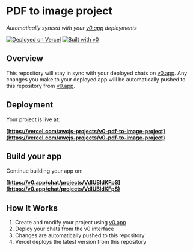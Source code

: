 # PDF to image project

*Automatically synced with your [v0.app](https://v0.app) deployments*

[![Deployed on Vercel](https://img.shields.io/badge/Deployed%20on-Vercel-black?style=for-the-badge&logo=vercel)](https://vercel.com/awcjs-projects/v0-pdf-to-image-project)
[![Built with v0](https://img.shields.io/badge/Built%20with-v0.app-black?style=for-the-badge)](https://v0.app/chat/projects/VdIUBldKFpS)

## Overview

This repository will stay in sync with your deployed chats on [v0.app](https://v0.app).
Any changes you make to your deployed app will be automatically pushed to this repository from [v0.app](https://v0.app).

## Deployment

Your project is live at:

**[https://vercel.com/awcjs-projects/v0-pdf-to-image-project](https://vercel.com/awcjs-projects/v0-pdf-to-image-project)**

## Build your app

Continue building your app on:

**[https://v0.app/chat/projects/VdIUBldKFpS](https://v0.app/chat/projects/VdIUBldKFpS)**

## How It Works

1. Create and modify your project using [v0.app](https://v0.app)
2. Deploy your chats from the v0 interface
3. Changes are automatically pushed to this repository
4. Vercel deploys the latest version from this repository
